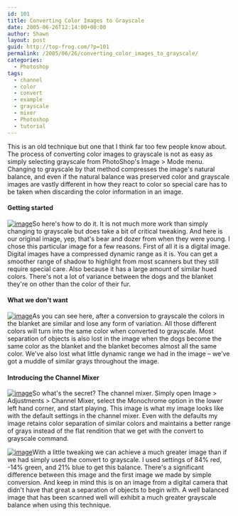 ```yaml
---
id: 101
title: Converting Color Images to Grayscale
date: 2005-06-26T12:14:00+00:00
author: Shawn
layout: post
guid: http://top-frog.com/?p=101
permalink: /2005/06/26/converting_color_images_to_grayscale/
categories:
  - Photoshop
tags:
  - channel
  - color
  - convert
  - example
  - grayscale
  - mixer
  - Photoshop
  - tutorial
---
```

This is an old technique but one that I think far too few people know about. The process of converting color images to grayscale is not as easy as simply selecting grayscale from PhotoShop's Image > Mode menu. Changing to grayscale by that method compresses the image's natural balance, and even if the natural balance was preserved color and grayscale images are vastly different in how they react to color so special care has to be taken when discarding the color information in an image.



#### Getting started

[<img class="th" src="https://top-frog.com/images/articles/grayscale-orig-thumb.jpg" alt="image" />](https://top-frog.com/images/articles/grayscale-orig.jpg)So here's how to do it. It is not much more work than simply changing to grayscale but does take a bit of critical tweaking. And here is our original image, yep, that's bear and dozer from when they were young. I chose this particular image for a few reasons. First of all it is a digital image. Digital images have a compressed dynamic range as it is. You can get a smoother range of shadow to highlight from most scanners but they still require special care. Also because it has a large amount of similar hued colors. There's not a lot of variance between the dogs and the blanket they're on other than the color of their fur. 

#### What we don't want

[<img class="th" src="https://top-frog.com/images/articles/grayscale-bad-thumb.jpg" alt="image" />](https://top-frog.com/images/articles/grayscale-bad.jpg)As you can see here, after a conversion to grayscale the colors in the blanket are similar and lose any form of variation. All those different colors will turn into the same color when converted to grayscale. Most separation of objects is also lost in the image when the dogs become the same color as the blanket and the blanket becomes almost all the same color. We've also lost what little dynamic range we had in the image – we've got a muddle of similar grays throughout the image.

#### Introducing the Channel Mixer

[<img class="th" src="https://top-frog.com/images/articles/grayscale-mix-default-thumb.jpg" alt="image" />](https://top-frog.com/images/articles/grayscale-mix-default.jpg)So what's the secret? The channel mixer. Simply open Image > Adjustments > Channel Mixer, select the Monochrome option in the lower left hand corner, and start playing. This image is what my image looks like with the default settings in the channel mixer. Even with the defaults my image retains color separation of similar colors and maintains a better range of grays instead of the flat rendition that we get with the convert to grayscale command.

[<img class="th" src="https://top-frog.com/images/articles/grayscale-mix-tweak-thumb.jpg" alt="image" />](https://top-frog.com/images/articles/grayscale-mix-tweak.jpg)With a little tweaking we can achieve a much greater image than if we had simply used the convert to grayscale. I used settings of 84% red, -14% green, and 21% blue to get this balance. There's a significant difference between this image and the first image we made by simple conversion. And keep in mind this is on an image from a digital camera that didn't have that great a separation of objects to begin with. A well balanced image that has been scanned well will exhibit a much greater grayscale balance when using this technique.